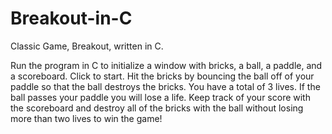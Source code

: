 # Breakout-in-C
Classic Game, Breakout, written in C.

Run the program in C to initialize a window with bricks, a ball, a paddle, and a scoreboard. Click to start. Hit the bricks by bouncing the ball off of your paddle so that the ball destroys the bricks. You have a total of 3 lives. If the ball passes your paddle you will lose a life. Keep track of your score with the scoreboard and destroy all of the bricks with the ball without losing more than two lives to win the game!
